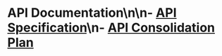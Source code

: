 # API Documentation\n\n- [API Specification](specification.md)\n- [API Consolidation Plan](consolidation-plan.md)
